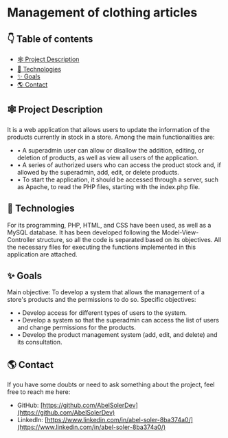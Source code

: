 # Management of clothing articles

## 👇 Table of contents 

- [🕸️ Project Description](#-project-description)
- [🚀 Technologies](#-technologies)
- [✨ Goals](#-goals)
- [🌎 Contact](#-contact)


## 🕸️ Project Description

It is a web application that allows users to update the information of the products currently in stock in a store. Among the main functionalities are:

<ul>
  <li>• A superadmin user can allow or disallow the addition, editing, or deletion of products, as well as view all users of the application.</li>
  <li>• A series of authorized users who can access the product stock and, if allowed by the superadmin, add, edit, or delete products.</li>
  <li>• To start the application, it should be accessed through a server, such as Apache, to read the PHP files, starting with the index.php file.</li>
</ul>


## 🚀 Technologies

For its programming, PHP, HTML, and CSS have been used, as well as a MySQL database. It has been developed following the Model-View-Controller structure, so all the code is separated based on its objectives.
All the necessary files for executing the functions implemented in this application are attached.

## ✨ Goals

Main objective: To develop a system that allows the management of a store's products and the permissions to do so.
Specific objectives:
<ul>
  <li>• Develop access for different types of users to the system.</li>
  <li>• Develop a system so that the superadmin can access the list of users and change permissions for the products.</li>
  <li>• Develop the product management system (add, edit, and delete) and its consultation.</li>
</ul>

## 🌎 Contact
If you have some doubts or need to ask something about the project, feel free to reach me here:

- GitHub: [https://github.com/AbelSolerDev](https://github.com/AbelSolerDev)
- LinkedIn: [https://www.linkedin.com/in/abel-soler-8ba374a0/](https://www.linkedin.com/in/abel-soler-8ba374a0/)

